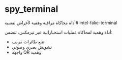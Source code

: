 # spy_terminal
أداة محاكاة مراقبة وهمية لأغراض نفسية# intel-fake-terminal

أداة وهمية لمحاكاة عمليات استخباراتية عبر تيرمكس، تتضمن:

- تتبع طائرات مزيف
- تشويش بصري وصوتي
- واجهة QR وهمية

